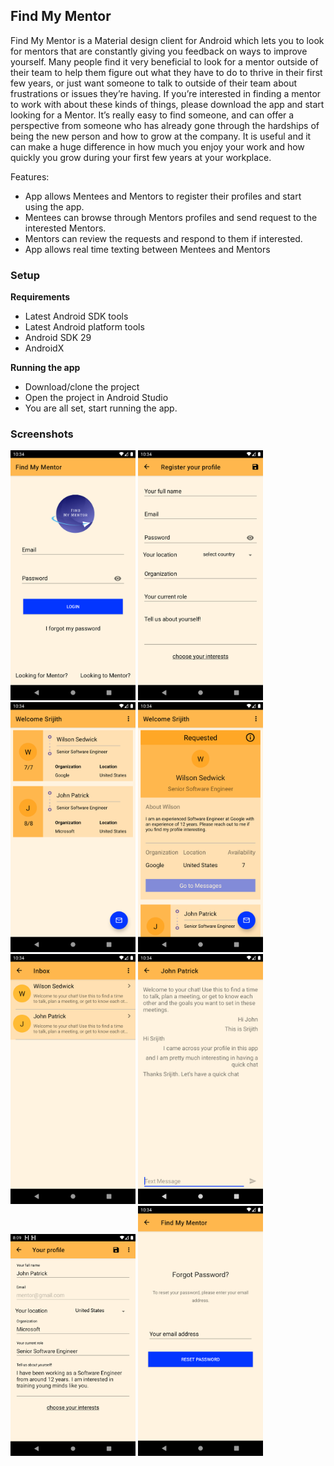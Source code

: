 ## Find My Mentor

Find My Mentor is a Material design client for Android which lets you to look for mentors that are constantly giving you feedback on ways to improve yourself. Many people find it very beneficial to look for a mentor outside of their team to help them figure out what they have to do to thrive in their first few years, or just want someone to talk to outside of their team about frustrations or issues they’re having. If you’re interested in finding a mentor to work with about these kinds of things, please download the app and start looking for a Mentor. It’s really easy to find someone, and can offer a perspective from someone who has already gone through the hardships of being the new person and how to grow at the company. It is useful and it can make a huge difference in how much you enjoy your work and how quickly you grow during your first few years at your workplace.

Features:

* App allows Mentees and Mentors to register their profiles and start using the app.
* Mentees can browse through Mentors profiles and send request to the interested Mentors.
* Mentors can review the requests and respond to them if interested.
* App allows real time texting between Mentees and Mentors

### Setup
**Requirements**
- Latest Android SDK tools
- Latest Android platform tools
- Android SDK 29
- AndroidX

**Running the app**
- Download/clone the project
- Open the project in Android Studio
- You are all set, start running the app.

### Screenshots
<img src="assets/Screenshot-1.png" width="200px" />
<img src="assets/Screenshot-2.png" width="200px" />
<img src="assets/Screenshot-3.png" width="200px" />
<img src="assets/Screenshot-4.png" width="200px" />
<img src="assets/Screenshot-5.png" width="200px" />
<img src="assets/Screenshot-6.png" width="200px" />
<img src="assets/Screenshot-7.png" width="200px" />
<img src="assets/Screenshot-8.png" width="200px" />
